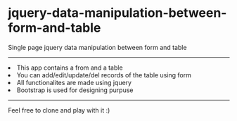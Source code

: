 # jquery-data-manipulation-between-form-and-table
Single page jquery data manipulation between form and table
<hr/>


<li>This app contains a from and a table
<li>You can add/edit/update/del records of the table using form
<li>All functionalites are made using jquery
<li>Bootstrap is used for designing purpuse

<hr/>

Feel free to clone and play with it :)
